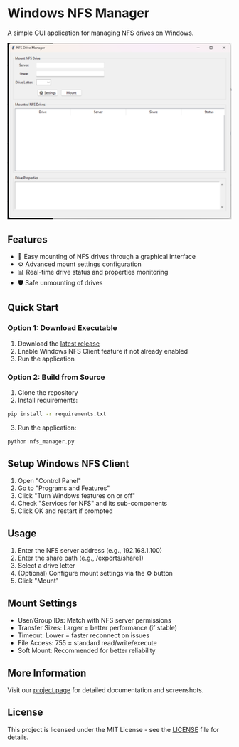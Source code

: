 # Windows NFS Manager

A simple GUI application for managing NFS drives on Windows.

![NFS Manager](docs/application.png)

## Features
- 🔌 Easy mounting of NFS drives through a graphical interface
- ⚙️ Advanced mount settings configuration
- 📊 Real-time drive status and properties monitoring
- 🛡️ Safe unmounting of drives

## Quick Start

### Option 1: Download Executable
1. Download the [latest release](https://github.com/yani-/windows-nfs-manager/releases/latest)
2. Enable Windows NFS Client feature if not already enabled
3. Run the application

### Option 2: Build from Source
1. Clone the repository
2. Install requirements:
```bash
pip install -r requirements.txt
```
3. Run the application:
```bash
python nfs_manager.py
```

## Setup Windows NFS Client

1. Open "Control Panel"
2. Go to "Programs and Features"
3. Click "Turn Windows features on or off"
4. Check "Services for NFS" and its sub-components
5. Click OK and restart if prompted

## Usage

1. Enter the NFS server address (e.g., 192.168.1.100)
2. Enter the share path (e.g., /exports/share1)
3. Select a drive letter
4. (Optional) Configure mount settings via the ⚙️ button
5. Click "Mount"

## Mount Settings

- User/Group IDs: Match with NFS server permissions
- Transfer Sizes: Larger = better performance (if stable)
- Timeout: Lower = faster reconnect on issues
- File Access: 755 = standard read/write/execute
- Soft Mount: Recommended for better reliability

## More Information

Visit our [project page](https://yani-.github.io/windows-nfs-manager/) for detailed documentation and screenshots.

## License

This project is licensed under the MIT License - see the [LICENSE](LICENSE) file for details.